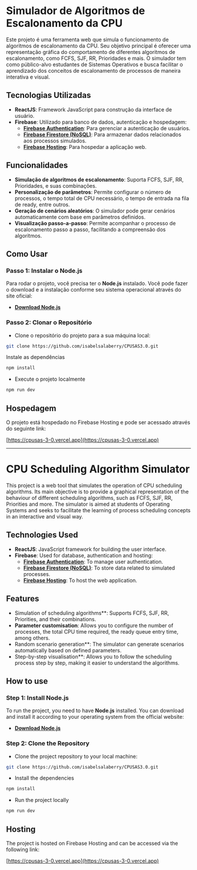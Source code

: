 # Simulador de Algoritmos de Escalonamento da CPU

Este projeto é uma ferramenta web que simula o funcionamento de algoritmos de escalonamento da CPU. Seu objetivo principal é oferecer uma representação gráfica do comportamento de diferentes algoritmos de escalonamento, como FCFS, SJF, RR, Prioridades e mais. O simulador tem como público-alvo estudantes de Sistemas Operativos e busca facilitar o aprendizado dos conceitos de escalonamento de processos de maneira interativa e visual.

## Tecnologias Utilizadas

- **ReactJS**: Framework JavaScript para construção da interface de usuário.
- **Firebase**: Utilizado para banco de dados, autenticação e hospedagem:
  - **[Firebase Authentication](https://firebase.google.com/docs/auth)**: Para gerenciar a autenticação de usuários.
  - **[Firebase Firestore (NoSQL)](https://firebase.google.com/docs/firestore)**: Para armazenar dados relacionados aos processos simulados.
  - **[Firebase Hosting](https://firebase.google.com/docs/hosting)**: Para hospedar a aplicação web.

## Funcionalidades

- **Simulação de algoritmos de escalonamento**: Suporta FCFS, SJF, RR, Prioridades, e suas combinações.
- **Personalização de parâmetros**: Permite configurar o número de processos, o tempo total de CPU necessário, o tempo de entrada na fila de ready, entre outros.
- **Geração de cenários aleatórios**: O simulador pode gerar cenários automaticamente com base em parâmetros definidos.
- **Visualização passo-a-passo**: Permite acompanhar o processo de escalonamento passo a passo, facilitando a compreensão dos algoritmos.

## Como Usar

### Passo 1: Instalar o Node.js

Para rodar o projeto, você precisa ter o **Node.js** instalado. Você pode fazer o download e a instalação conforme seu sistema operacional através do site oficial:

- **[Download Node.js](https://nodejs.org/)**

### Passo 2: Clonar o Repositório

- Clone o repositório do projeto para a sua máquina local:
```bash
git clone https://github.com/isabelsalaberry/CPUSAS3.0.git
```
Instale as dependências
```bash
npm install
```
- Execute o projeto localmente
```bash
npm run dev
```
## Hospedagem

O projeto está hospedado no Firebase Hosting e pode ser acessado através do seguinte link:

[https://cpusas-3-0.vercel.app](https://cpusas-3-0.vercel.app)


---


# CPU Scheduling Algorithm Simulator

This project is a web tool that simulates the operation of CPU scheduling algorithms. Its main objective is to provide a graphical representation of the behaviour of different scheduling algorithms, such as FCFS, SJF, RR, Priorities and more. The simulator is aimed at students of Operating Systems and seeks to facilitate the learning of process scheduling concepts in an interactive and visual way.

## Technologies Used

- **ReactJS**: JavaScript framework for building the user interface.
- **Firebase**: Used for database, authentication and hosting:
  - **[Firebase Authentication](https://firebase.google.com/docs/auth)**: To manage user authentication.
  - **[Firebase Firestore (NoSQL)](https://firebase.google.com/docs/firestore)**: To store data related to simulated processes.
  - **[Firebase Hosting](https://firebase.google.com/docs/hosting)**: To host the web application.

## Features

- Simulation of scheduling algorithms**: Supports FCFS, SJF, RR, Priorities, and their combinations.
- **Parameter customisation**: Allows you to configure the number of processes, the total CPU time required, the ready queue entry time, among others.
- Random scenario generation**: The simulator can generate scenarios automatically based on defined parameters.
- Step-by-step visualisation**: Allows you to follow the scheduling process step by step, making it easier to understand the algorithms.

## How to use

### Step 1: Install Node.js

To run the project, you need to have **Node.js** installed. You can download and install it according to your operating system from the official website:

- **[Download Node.js](https://nodejs.org/)**

### Step 2: Clone the Repository

- Clone the project repository to your local machine:
```bash
git clone https://github.com/isabelsalaberry/CPUSAS3.0.git
```
- Install the dependencies
```bash
npm install
```
- Run the project locally
```bash
npm run dev
```
## Hosting

The project is hosted on Firebase Hosting and can be accessed via the following link:

[https://cpusas-3-0.vercel.app](https://cpusas-3-0.vercel.app)
